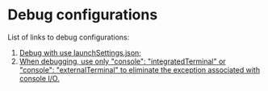 # Debug configurations

List of links to debug configurations:
1. [Debug with use launchSettings.json;](https://github.com/OmniSharp/omnisharp-vscode/blob/7095cdad1549686d6786df18e36c2db0cf76b24c/debugger-launchjson.md)
2. [When debugging, use only "console": "integratedTerminal" or "console": "externalTerminal" to eliminate the exception associated with console I/O.](https://code.visualstudio.com/docs/editor/debugging)
